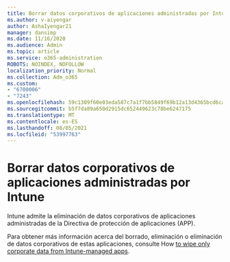 ```yaml
---
title: Borrar datos corporativos de aplicaciones administradas por Intune
ms.author: v-aiyengar
author: AshaIyengar21
manager: dansimp
ms.date: 11/16/2020
ms.audience: Admin
ms.topic: article
ms.service: o365-administration
ROBOTS: NOINDEX, NOFOLLOW
localization_priority: Normal
ms.collection: Adm_o365
ms.custom:
- "6700006"
- "7243"
ms.openlocfilehash: 59c1309f60e03eda587c7a1f7bb5849f69b12a13d4365bcd6ca4e862d0e53e2e
ms.sourcegitcommit: b5f7da89a650d2915dc652449623c78be6247175
ms.translationtype: MT
ms.contentlocale: es-ES
ms.lasthandoff: 08/05/2021
ms.locfileid: "53997763"
---
```

# <a name="wipe-corporate-data-from-intune-managed-apps"></a>Borrar datos corporativos de aplicaciones administradas por Intune

Intune admite la eliminación de datos corporativos de aplicaciones administradas de la Directiva de protección de aplicaciones (APP). 

Para obtener más información acerca del borrado, eliminación o eliminación de datos corporativos de estas aplicaciones, consulte How [to wipe only corporate data from Intune-managed apps](https://docs.microsoft.com/mem/intune/apps/apps-selective-wipe).
